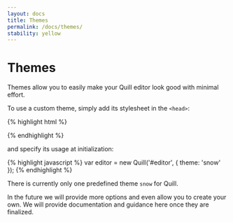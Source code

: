 ```yaml
---
layout: docs
title: Themes
permalink: /docs/themes/
stability: yellow
---
```


# Themes

Themes allow you to easily make your Quill editor look good with minimal effort.

To use a custom theme, simply add its stylesheet in the `<head>`:

{% highlight html %}
<link rel="stylesheet" href="{{site.cdn}}{{site.version}}/quill.snow.css" />
{% endhighlight %}

and specify its usage at initialization:

{% highlight javascript %}
var editor = new Quill('#editor', {
  theme: 'snow'
});
{% endhighlight %}

There is currently only one predefined theme `snow` for Quill.

In the future we will provide more options and even allow you to create your own. We will provide documentation and guidance here once they are finalized.
